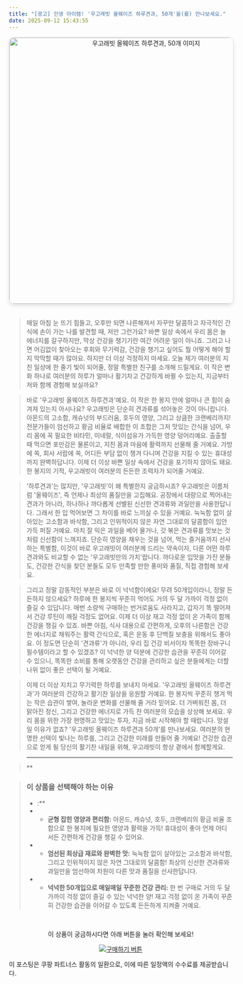 ```yaml
---
title: "[광고] 인생 아이템! '우고래빗 올웨이즈 하루견과, 50개'을(를) 만나보세요."
date: 2025-09-12 15:43:55
---
```


<div align="center">
    <a href="https://link.coupang.com/re/AFFSDP?lptag=AF8916626&pageKey=8200306598&itemId=23503869065&vendorItemId=90572633137&traceid=V0-153-f5e382e047628f34&requestid=20250913004332005116155207" target="_blank">
        <img src="https://ads-partners.coupang.com/image1/huzeMp9yHPIshcbQhjg-lN_uSFe08yVJyp9R7qy_8BQHBJxznB1IaBmx5wlyEc6rMEdn872jD8YeckZnMyGXPj8F1vMiExbVJh2ijwfvq-cIpkuR1TUE2B1mBJ6YwaYaC4X5Mr6_M8xlPB1RyBO46DjHw9nz-2YCy_eMeVzJ65Qx9yvl5tFBCA_wcynl85SrV50-zEdhlnmf5JCV7mFCdDQo3OCAqL3bWnkGhWP_Hvr0-fsw54foDAGAa3j3bsaXVBaHjlQFDZvmZJ6yCsLp9KsNtS-4jgjlSQjyaVVzaIe-xCYG" alt="우고래빗 올웨이즈 하루견과, 50개 이미지" width="600" style="max-width: 100%; height: auto; border-radius: 12px; border: 1px solid #e0e0e0; box-shadow: 0 4px 8px rgba(0,0,0,0.1);">
    </a>
</div>
<br>

> 매일 아침 눈 뜨기 힘들고, 오후만 되면 나른해져서 자꾸만 달콤하고 자극적인 간식에 손이 가는 나를 발견할 때, 저만 그런가요? 바쁜 일상 속에서 우리 몸은 늘 에너지를 갈구하지만, 막상 건강을 챙기기란 여간 어려운 일이 아니죠. 그러고 나면 어김없이 찾아오는 후회와 무기력감, 건강을 챙기고 싶어도 뭘 어떻게 해야 할지 막막할 때가 많아요. 하지만 더 이상 걱정하지 마세요. 오늘 제가 여러분의 지친 일상에 한 줄기 빛이 되어줄, 정말 특별한 친구를 소개해 드릴게요. 이 작은 변화 하나로 여러분의 하루가 얼마나 활기차고 건강하게 바뀔 수 있는지, 지금부터 저와 함께 경험해 보실까요?

> 바로 '우고래빗 올웨이즈 하루견과'예요. 이 작은 한 봉지 안에 얼마나 큰 힘이 숨겨져 있는지 아시나요? 우고래빗은 단순히 견과류를 섞어놓은 것이 아니랍니다. 아몬드의 고소함, 캐슈넛의 부드러움, 호두의 영양, 그리고 상큼한 크랜베리까지! 전문가들이 엄선하고 황금 비율로 배합한 이 조합은 그저 맛있는 간식을 넘어, 우리 몸에 꼭 필요한 비타민, 미네랄, 식이섬유가 가득한 영양 덩어리예요. 출출할 때 먹으면 포만감은 물론이고, 지친 몸과 마음에 활력까지 선물해 줄 거예요. 가방에 쏙, 회사 서랍에 쏙, 어디든 부담 없이 챙겨 다니며 건강을 지킬 수 있는 휴대성까지 완벽하답니다. 이제 더 이상 바쁜 일상 속에서 건강을 포기하지 않아도 돼요. 한 봉지의 기적, 우고래빗이 여러분의 든든한 조력자가 되어줄 거예요.

> '하루견과'는 많지만, '우고래빗'이 왜 특별한지 궁금하시죠? 우고래빗은 이름처럼 '올웨이즈', 즉 언제나 최상의 품질만을 고집해요. 공장에서 대량으로 찍어내는 견과가 아니라, 하나하나 까다롭게 선별된 신선한 견과류와 과일만을 사용한답니다. 그래서 한 입 먹어보면 그 차이를 바로 느끼실 수 있을 거예요. 눅눅함 없이 살아있는 고소함과 바삭함, 그리고 인위적이지 않은 자연 그대로의 달콤함이 입안 가득 퍼질 거예요. 마치 잘 익은 과일을 베어 물거나, 갓 볶은 견과류를 맛보는 것처럼 신선함이 느껴지죠. 단순히 영양을 채우는 것을 넘어, 먹는 즐거움까지 선사하는 특별함, 이것이 바로 우고래빗이 여러분께 드리는 약속이자, 다른 어떤 하루견과와도 비교할 수 없는 '우고래빗만의 가치'랍니다. 까다로운 입맛을 가진 분들도, 건강한 간식을 찾던 분들도 모두 만족할 만한 풍미와 품질, 직접 경험해 보세요.

> 그리고 정말 감동적인 부분은 바로 이 넉넉함이에요! 무려 50개입이라니, 정말 든든하지 않으세요? 하루에 한 봉지씩 꾸준히 먹어도 거의 두 달 가까이 걱정 없이 즐길 수 있답니다. 매번 소량씩 구매하는 번거로움도 사라지고, 갑자기 똑 떨어져서 건강 루틴이 깨질 걱정도 없어요. 이제 더 이상 재고 걱정 없이 온 가족이 함께 건강을 챙길 수 있죠. 바쁜 아침, 식사 대용으로 간편하게, 오후의 나른함은 건강한 에너지로 채워주는 활력 간식으로, 혹은 운동 후 단백질 보충을 위해서도 좋아요. 이 정도면 단순히 '견과류'가 아니라, 우리 집 건강 비서이자 똑똑한 장바구니 필수템이라고 할 수 있겠죠? 이 넉넉한 양 덕분에 건강한 습관을 꾸준히 이어갈 수 있으니, 똑똑한 소비를 통해 오랫동안 건강을 관리하고 싶은 분들에게는 더할 나위 없이 좋은 선택이 될 거예요.

> 이제 더 이상 지치고 무기력한 하루를 보내지 마세요. '우고래빗 올웨이즈 하루견과'가 여러분의 건강하고 활기찬 일상을 응원할 거예요. 한 봉지씩 꾸준히 챙겨 먹는 작은 습관이 쌓여, 놀라운 변화를 선물해 줄 거라 믿어요. 더 가벼워진 몸, 더 맑아진 정신, 그리고 건강한 에너지로 가득 찬 여러분의 모습을 상상해 보세요. 우리 몸을 위한 가장 현명하고 맛있는 투자, 지금 바로 시작해야 할 때랍니다. 망설일 이유가 없죠? '우고래빗 올웨이즈 하루견과 50개'를 만나보세요. 여러분의 현명한 선택이 빛나는 하루를, 그리고 건강한 미래를 만들어 줄 거예요! 건강한 습관으로 얻게 될 당신의 활기찬 내일을 위해, 우고래빗이 항상 곁에서 함께할게요.

> ---

> **


> ### 이 상품을 선택해야 하는 이유
> - :**
> - *   **균형 잡힌 영양과 편리함:** 아몬드, 캐슈넛, 호두, 크랜베리의 황금 비율 조합으로 한 봉지에 필요한 영양과 활력을 가득! 휴대성이 좋아 언제 어디서든 간편하게 건강을 챙길 수 있어요.
> - *   **엄선된 최상급 재료와 완벽한 맛:** 눅눅함 없이 살아있는 고소함과 바삭함, 그리고 인위적이지 않은 자연 그대로의 달콤함! 최상의 신선한 견과류와 과일만을 엄선하여 차원이 다른 맛과 품질을 선사한답니다.
> - *   **넉넉한 50개입으로 매일매일 꾸준한 건강 관리:** 한 번 구매로 거의 두 달 가까이 걱정 없이 즐길 수 있는 넉넉한 양! 재고 걱정 없이 온 가족이 꾸준히 건강한 습관을 이어갈 수 있도록 든든하게 지켜줄 거예요.


<br>

<div align="center">
  <p>이 상품이 궁금하시다면 아래 버튼을 눌러 확인해 보세요!</p>
  <a href="https://link.coupang.com/re/AFFSDP?lptag=AF8916626&pageKey=8200306598&itemId=23503869065&vendorItemId=90572633137&traceid=V0-153-f5e382e047628f34&requestid=20250913004332005116155207" target="_blank">
    <img src="https://img.shields.io/badge/지금 바로 구매하기-FF5722?style=for-the-badge&logo=coupa&logoColor=white" alt="구매하기 버튼">
  </a>
</div>

이 포스팅은 쿠팡 파트너스 활동의 일환으로, 이에 따른 일정액의 수수료를 제공받습니다.
